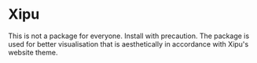 # Xipu
This is not a package for everyone. Install with precaution.
The package is used for better visualisation that is aesthetically in accordance with Xipu's website theme.
